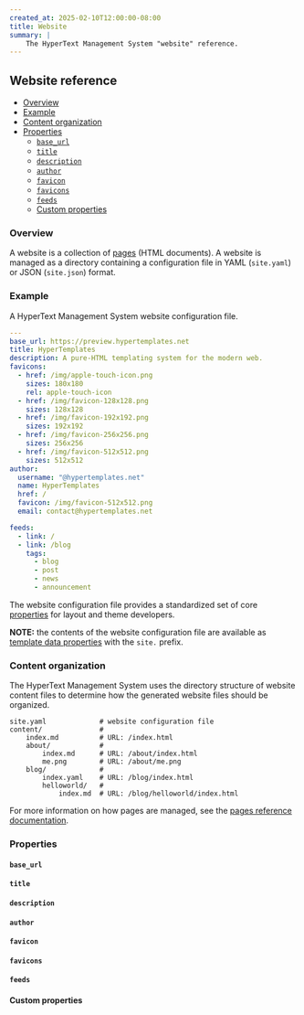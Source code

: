 ```yaml
---
created_at: 2025-02-10T12:00:00-08:00
title: Website
summary: |
    The HyperText Management System "website" reference.
---
```


## Website reference

* [Overview](#overview)
* [Example](#overview)
* [Content organization](#content-organization)
* [Properties](#properties)
  * [`base_url`](#base_url)
  * [`title`](#title)
  * [`description`](#description)
  * [`author`](#author)
  * [`favicon`](#favicon)
  * [`favicons`](#favicons)
  * [`feeds`](#feeds)
  * [Custom properties](#custom-properties)

### Overview

A website is a collection of [pages] (HTML documents).
A website is managed as a directory containing a configuration file in YAML (`site.yaml`) or JSON (`site.json`) format.

### Example

A HyperText Management System website configuration file.

<code-snippet ht-element filename='site.yaml'>

```yaml
---
base_url: https://preview.hypertemplates.net
title: HyperTemplates
description: A pure-HTML templating system for the modern web.
favicons:
  - href: /img/apple-touch-icon.png
    sizes: 180x180
    rel: apple-touch-icon
  - href: /img/favicon-128x128.png
    sizes: 128x128
  - href: /img/favicon-192x192.png
    sizes: 192x192
  - href: /img/favicon-256x256.png
    sizes: 256x256
  - href: /img/favicon-512x512.png
    sizes: 512x512
author:
  username: "@hypertemplates.net"
  name: HyperTemplates
  href: /
  favicon: /img/favicon-512x512.png
  email: contact@hypertemplates.net

feeds:
  - link: /
  - link: /blog
    tags:
      - blog
      - post
      - news
      - announcement
```

</code-snippet>

The website configuration file provides a standardized set of core [properties](#properties) for layout and theme developers.

<doc-quote ht-element notice>

**NOTE:** the contents of the website configuration file are available as [template data properties] with the `site.` prefix.

</doc-quote>

### Content organization

The HyperText Management System uses the directory structure of website content files to determine how the generated website files should be organized.

```shell
site.yaml             # website configuration file
content/              # 
    index.md          # URL: /index.html
    about/            # 
        index.md      # URL: /about/index.html
        me.png        # URL: /about/me.png
    blog/             # 
        index.yaml    # URL: /blog/index.html
        helloworld/   #
            index.md  # URL: /blog/helloworld/index.html
```

For more information on how pages are managed, see the [pages reference documentation].

### Properties

#### `base_url`

#### `title`

#### `description`

#### `author`

#### `favicon`

#### `favicons`

#### `feeds`

#### Custom properties

<!-- Links -->
[pages]: /docs/reference/cms/pages/
[template data properties]: /docs/reference/core/data/#template-data-properties
[pages reference documentation]: /docs/reference/cms/pages/